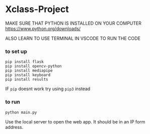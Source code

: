 # Xclass-Project
MAKE SURE THAT PYTHON IS INSTALLED ON YOUR COMPUTER
https://www.python.org/downloads/

ALSO LEARN TO USE TERMINAL IN VSCODE TO RUN THE CODE

### to set up
```
pip install flask
pip install opencv-python
pip install mediapipe
pip install keyboard
pip install results
```
IF ```pip``` doesnt work try using ```pip3``` instead

### to run
```
python main.py
```
Use the local server to open the web app. It should be in an IP form address.
